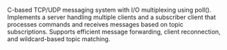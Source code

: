 C-based TCP/UDP messaging system with I/O multiplexing using poll(). Implements a server handling multiple clients and a subscriber client that processes commands and receives messages based on topic subscriptions. Supports efficient message forwarding, client reconnection, and wildcard-based topic matching.
